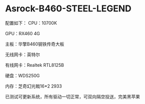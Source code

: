 # Asrock-B460-STEEL-LEGEND
配置如下：
CPU：10700K

GPU：RX460 4G

主板：华擎B460钢铁传奇大板

无线网卡：英特尔

有线网卡：Realtek RTL8125B

硬盘：WDS250G

内存：芝奇幻光戟16*2 2933


已测试可更新系统，所有驱动一切正常，可双向隔空投送，完美黑苹果
